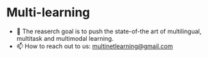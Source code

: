 # Multi-learning

- 👋 The reaserch goal is to push the state-of-the art of multilingual, multitask and multimodal learning. 
- 📫 How to reach out to us: multinetlearning@gmail.com

